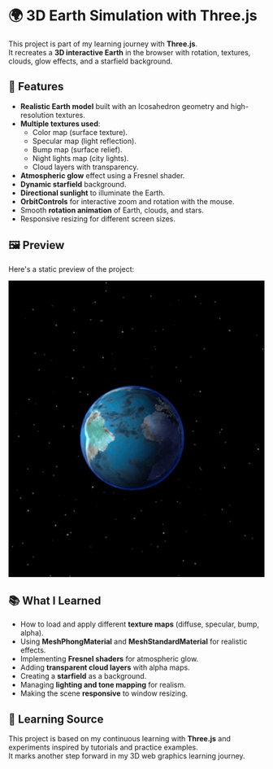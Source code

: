 # 🌍 3D Earth Simulation with Three.js  

This project is part of my learning journey with **Three.js**.  
It recreates a **3D interactive Earth** in the browser with rotation, textures, clouds, glow effects, and a starfield background.  

## 🌟 Features  
- **Realistic Earth model** built with an Icosahedron geometry and high-resolution textures.  
- **Multiple textures used**:
  - Color map (surface texture).  
  - Specular map (light reflection).  
  - Bump map (surface relief).  
  - Night lights map (city lights).  
  - Cloud layers with transparency.  
- **Atmospheric glow** effect using a Fresnel shader.  
- **Dynamic starfield** background.  
- **Directional sunlight** to illuminate the Earth.  
- **OrbitControls** for interactive zoom and rotation with the mouse.  
- Smooth **rotation animation** of Earth, clouds, and stars.  
- Responsive resizing for different screen sizes.  

## 🖼️ Preview  
Here's a  static preview of the project:  


![Earth Preview 1](earth.gif)  


## 📚 What I Learned  
- How to load and apply different **texture maps** (diffuse, specular, bump, alpha).  
- Using **MeshPhongMaterial** and **MeshStandardMaterial** for realistic effects.  
- Implementing **Fresnel shaders** for atmospheric glow.  
- Adding **transparent cloud layers** with alpha maps.  
- Creating a **starfield** as a background.  
- Managing **lighting and tone mapping** for realism.  
- Making the scene **responsive** to window resizing.  

## 📖 Learning Source  
This project is based on my continuous learning with **Three.js** and experiments inspired by tutorials and practice examples.  
It marks another step forward in my 3D web graphics learning journey.  

 
